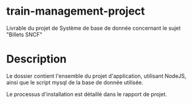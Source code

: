 # train-management-project
Livrable du projet de Système de base de donnée concernant le sujet "Billets SNCF"
# Description

Le dossier contient l'ensemble du projet d'application, utilisant NodeJS, ainsi que le script mysql de la base de donnée utilisée.

Le processus d'installation est détaillé dans le rapport de projet.
